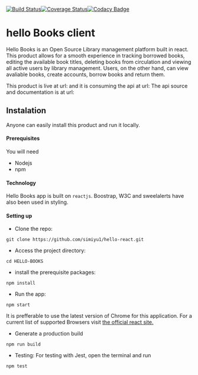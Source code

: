 [![Build Status](https://travis-ci.org/simiyu1/hello-react.svg?branch=master)](https://travis-ci.org/simiyu1/hello-react)[![Coverage Status](https://coveralls.io/repos/github/simiyu1/hello-react/badge.svg?branch=ch%2Freadme)](https://coveralls.io/github/simiyu1/hello-react?branch=ch%2Freadme)[![Codacy Badge](https://api.codacy.com/project/badge/Grade/35e8f37ac29c4fd8a44ab6040438ffc5)](https://www.codacy.com/app/simiyu1/hello-react?utm_source=github.com&amp;utm_medium=referral&amp;utm_content=simiyu1/hello-react&amp;utm_campaign=Badge_Grade)

# hello Books client

Hello Books is an Open Source Library management platform built in react. This product allows for a smooth experience in tracking borrowed books, editing the available book titles, deleting books from circulation and viewing all active users by library management. Users, on the other hand, can view avaliable books, create accounts, borrow books and return them.

This product is live at url: 
and it is consuming the api at url: 
The api source and documentation is at url:

## Instalation 

Anyone can easily install this product and run it locally. 
#### Prerequisites
You will need 
 - Nodejs
 - npm

#### Technology
Hello Books app is built on `reactjs`. Boostrap, W3C and sweelalerts have also been used in styling. 

#### Setting up

 - Clone the repo:

 ```git clone https://github.com/simiyu1/hello-react.git```

 - Access the project directory:

 ```cd HELLO-BOOKS```

 - install the prerequisite packages:
 
 ```npm install```

 - Run the app:
 
 ```npm start```

 It is prefferable to use the latest version of Chrome for this application. For a current list of supported Browsers visit [the official react site.](https://reactjs.org/docs/react-dom.html#browser-support) 

 - Generate a production build

  ```npm run build```
   
   

 - Testing: 
 For testing with Jest, open the terminal and run
 
 ```npm test```